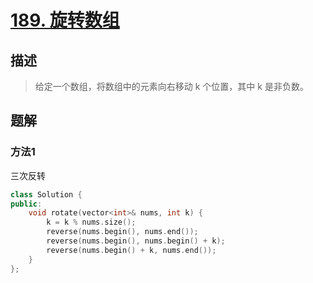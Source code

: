 # [189. 旋转数组](https://leetcode-cn.com/problems/rotate-array/submissions/)

## 描述
> 给定一个数组，将数组中的元素向右移动 k 个位置，其中 k 是非负数。

## 题解

### 方法1

三次反转

```c++
class Solution {
public:
    void rotate(vector<int>& nums, int k) {
        k = k % nums.size();
        reverse(nums.begin(), nums.end());
        reverse(nums.begin(), nums.begin() + k);
        reverse(nums.begin() + k, nums.end());
    }
};
```

